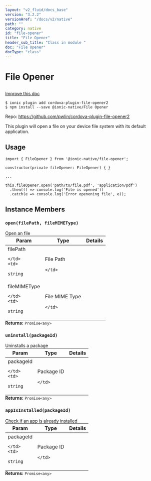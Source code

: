 ```yaml
---
layout: "v2_fluid/docs_base"
version: "3.2.2"
versionHref: "/docs/v2/native"
path: ""
category: native
id: "file-opener"
title: "File Opener"
header_sub_title: "Class in module "
doc: "File Opener"
docType: "class"
---
```








<h1 class="api-title">
  
  File Opener
  

  

  </h1>

<a class="improve-v2-docs" href="http://github.com/driftyco/ionic-native/edit/master/src/@ionic-native/plugins/file-opener/index.ts#L1">
  Improve this doc
</a>



<!-- decorators -->





<pre><code>$ ionic plugin add cordova-plugin-file-opener2
$ npm install --save @ionic-native/File Opener
</code></pre>
<p>Repo:
  <a href="https://github.com/pwlin/cordova-plugin-file-opener2">
    https://github.com/pwlin/cordova-plugin-file-opener2
  </a>
</p>

<!-- description -->

<p>This plugin will open a file on your device file system with its default application.</p>



<!-- if doc.decorators -->

<!-- @usage tag -->

<h2>Usage</h2>

<pre><code>import { FileOpener } from &#39;@ionic-native/file-opener&#39;;

constructor(private fileOpener: FileOpener) { }

...

this.fileOpener.open(&#39;path/to/file.pdf&#39;, &#39;application/pdf&#39;)
  .then(() =&gt; console.log(&#39;File is opened&#39;))
  .catch(e =&gt; console.log(&#39;Error openening file&#39;, e));
</code></pre>




<!-- @property tags -->




<!-- methods on the class -->

<h2>Instance Members</h2>
<div id="open"></div>
<h3>
  <code>open(filePath,&nbsp;fileMIMEType)</code>
  

</h3>
Open an file
<table class="table param-table" style="margin:0;">
  <thead>
  <tr>
    <th>Param</th>
    <th>Type</th>
    <th>Details</th>
  </tr>
  </thead>
  <tbody>
  
  <tr>
    <td>
      filePath
      
    </td>
    <td>
      
<code>string</code>
    </td>
    <td>
      <p>File Path</p>

      
      
    </td>
  </tr>
  
  <tr>
    <td>
      fileMIMEType
      
    </td>
    <td>
      
<code>string</code>
    </td>
    <td>
      <p>File MIME Type</p>

      
      
    </td>
  </tr>
  
  </tbody>
</table>

<div class="return-value" markdown="1">
  <i class="icon ion-arrow-return-left"></i>
  <b>Returns:</b> 
<code>Promise&lt;any&gt;</code> 
</div><div id="uninstall"></div>
<h3>
  <code>uninstall(packageId)</code>
  

</h3>
Uninstalls a package
<table class="table param-table" style="margin:0;">
  <thead>
  <tr>
    <th>Param</th>
    <th>Type</th>
    <th>Details</th>
  </tr>
  </thead>
  <tbody>
  
  <tr>
    <td>
      packageId
      
    </td>
    <td>
      
<code>string</code>
    </td>
    <td>
      <p>Package ID</p>

      
      
    </td>
  </tr>
  
  </tbody>
</table>

<div class="return-value" markdown="1">
  <i class="icon ion-arrow-return-left"></i>
  <b>Returns:</b> 
<code>Promise&lt;any&gt;</code> 
</div><div id="appIsInstalled"></div>
<h3>
  <code>appIsInstalled(packageId)</code>
  

</h3>
Check if an app is already installed
<table class="table param-table" style="margin:0;">
  <thead>
  <tr>
    <th>Param</th>
    <th>Type</th>
    <th>Details</th>
  </tr>
  </thead>
  <tbody>
  
  <tr>
    <td>
      packageId
      
    </td>
    <td>
      
<code>string</code>
    </td>
    <td>
      <p>Package ID</p>

      
      
    </td>
  </tr>
  
  </tbody>
</table>

<div class="return-value" markdown="1">
  <i class="icon ion-arrow-return-left"></i>
  <b>Returns:</b> 
<code>Promise&lt;any&gt;</code> 
</div>



<!-- other classes -->

<!-- end other classes -->

<!-- interfaces -->

<!-- end interfaces -->

<!-- related link --><!-- end content block -->


<!-- end body block -->


